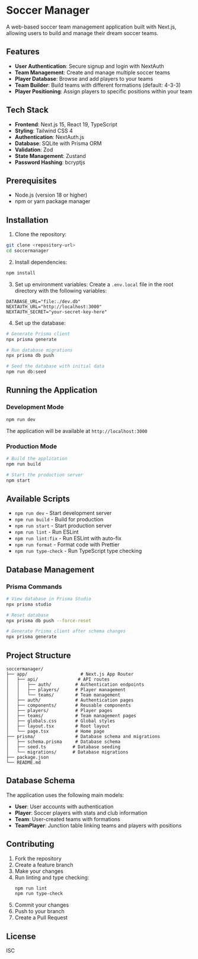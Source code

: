 # Soccer Manager

A web-based soccer team management application built with Next.js, allowing users to build and manage their dream soccer teams.

## Features

- **User Authentication**: Secure signup and login with NextAuth
- **Team Management**: Create and manage multiple soccer teams
- **Player Database**: Browse and add players to your teams
- **Team Builder**: Build teams with different formations (default: 4-3-3)
- **Player Positioning**: Assign players to specific positions within your team

## Tech Stack

- **Frontend**: Next.js 15, React 19, TypeScript
- **Styling**: Tailwind CSS 4
- **Authentication**: NextAuth.js
- **Database**: SQLite with Prisma ORM
- **Validation**: Zod
- **State Management**: Zustand
- **Password Hashing**: bcryptjs

## Prerequisites

- Node.js (version 18 or higher)
- npm or yarn package manager

## Installation

1. Clone the repository:
```bash
git clone <repository-url>
cd soccermanager
```

2. Install dependencies:
```bash
npm install
```

3. Set up environment variables:
Create a `.env.local` file in the root directory with the following variables:
```env
DATABASE_URL="file:./dev.db"
NEXTAUTH_URL="http://localhost:3000"
NEXTAUTH_SECRET="your-secret-key-here"
```

4. Set up the database:
```bash
# Generate Prisma client
npx prisma generate

# Run database migrations
npx prisma db push

# Seed the database with initial data
npm run db:seed
```

## Running the Application

### Development Mode
```bash
npm run dev
```
The application will be available at `http://localhost:3000`

### Production Mode
```bash
# Build the application
npm run build

# Start the production server
npm start
```

## Available Scripts

- `npm run dev` - Start development server
- `npm run build` - Build for production
- `npm run start` - Start production server
- `npm run lint` - Run ESLint
- `npm run lint:fix` - Run ESLint with auto-fix
- `npm run format` - Format code with Prettier
- `npm run type-check` - Run TypeScript type checking

## Database Management

### Prisma Commands
```bash
# View database in Prisma Studio
npx prisma studio

# Reset database
npx prisma db push --force-reset

# Generate Prisma client after schema changes
npx prisma generate
```

## Project Structure

```
soccermanager/
├── app/                    # Next.js App Router
│   ├── api/               # API routes
│   │   ├── auth/         # Authentication endpoints
│   │   ├── players/      # Player management
│   │   └── teams/        # Team management
│   ├── auth/             # Authentication pages
│   ├── components/       # Reusable components
│   ├── players/          # Player pages
│   ├── teams/            # Team management pages
│   ├── globals.css       # Global styles
│   ├── layout.tsx        # Root layout
│   └── page.tsx          # Home page
├── prisma/               # Database schema and migrations
│   ├── schema.prisma     # Database schema
│   ├── seed.ts          # Database seeding
│   └── migrations/      # Database migrations
├── package.json
└── README.md
```

## Database Schema

The application uses the following main models:

- **User**: User accounts with authentication
- **Player**: Soccer players with stats and club information
- **Team**: User-created teams with formations
- **TeamPlayer**: Junction table linking teams and players with positions

## Contributing

1. Fork the repository
2. Create a feature branch
3. Make your changes
4. Run linting and type checking:
   ```bash
   npm run lint
   npm run type-check
   ```
5. Commit your changes
6. Push to your branch
7. Create a Pull Request

## License

ISC